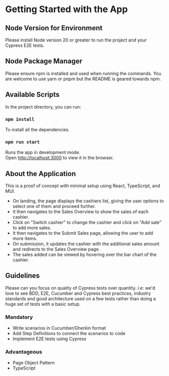 # Getting Started with the App

## Node Version for Environment

Please install Node version 20 or greater to run the project and your Cypress E2E tests.

## Node Package Manager

Please ensure npm is installed and used when running the commands. You are welcome to use yarn or pnpm but the README is geared towards npm.

## Available Scripts

In the project directory, you can run:

### `npm install`
To install all the dependencies.

### `npm run start`
Runs the app in development mode.  
Open [http://localhost:3000](http://localhost:3000) to view it in the browser.

## About the Application

This is a proof of concept with minimal setup using React, TypeScript, and MUI.

- On landing, the page displays the cashiers list, giving the user options to select one of them and proceed further.
- It then navigates to the Sales Overview to show the sales of each cashier.
- Click on "Switch cashier" to change the cashier and click on "Add sale" to add more sales.
- It then navigates to the Submit Sales page, allowing the user to add more items.
- On submission, it updates the cashier with the additional sales amount and redirects to the Sales Overview page.
- The sales added can be viewed by hovering over the bar chart of the cashier.

## Guidelines
Please can you focus on quality of Cypress tests over quantity.
i.e: we'd love to see BDD, E2E, Cucumber and Cypress best practices, industry standards and good architecture used on a few tests rather than doing a huge set of tests with a basic setup.

### Mandatory
- Write scenarios in Cucumber/Gherkin format
- Add Step Definitions to connect the scenarios to code
- Implement E2E tests using Cypress

### Advantageous
- Page Object Pattern
- TypeScript

